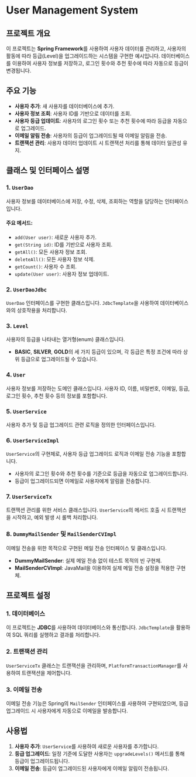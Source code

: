 # User Management System

## 프로젝트 개요
이 프로젝트는 **Spring Framework**를 사용하여 사용자 데이터를 관리하고, 사용자의 활동에 따라 등급(Level)을 업그레이드하는 시스템을 구현한 예시입니다. 데이터베이스를 이용하여 사용자 정보를 저장하고, 로그인 횟수와 추천 횟수에 따라 자동으로 등급이 변경됩니다.

## 주요 기능
- **사용자 추가**: 새 사용자를 데이터베이스에 추가.
- **사용자 정보 조회**: 사용자 ID를 기반으로 데이터를 조회.
- **사용자 등급 업데이트**: 사용자의 로그인 횟수 또는 추천 횟수에 따라 등급을 자동으로 업그레이드.
- **이메일 알림 전송**: 사용자의 등급이 업그레이드될 때 이메일 알림을 전송.
- **트랜잭션 관리**: 사용자 데이터 업데이트 시 트랜잭션 처리를 통해 데이터 일관성 유지.

## 클래스 및 인터페이스 설명

### 1. `UserDao`
사용자 정보를 데이터베이스에 저장, 수정, 삭제, 조회하는 역할을 담당하는 인터페이스입니다.

#### 주요 메서드:
- `add(User user)`: 새로운 사용자 추가.
- `get(String id)`: ID를 기반으로 사용자 조회.
- `getAll()`: 모든 사용자 정보 조회.
- `deleteAll()`: 모든 사용자 정보 삭제.
- `getCount()`: 사용자 수 조회.
- `update(User user)`: 사용자 정보 업데이트.

### 2. `UserDaoJdbc`
`UserDao` 인터페이스를 구현한 클래스입니다. `JdbcTemplate`을 사용하여 데이터베이스와의 상호작용을 처리합니다.

### 3. `Level`
사용자의 등급을 나타내는 열거형(enum) 클래스입니다.
- **BASIC**, **SILVER**, **GOLD**의 세 가지 등급이 있으며, 각 등급은 특정 조건에 따라 상위 등급으로 업그레이드될 수 있습니다.

### 4. `User`
사용자 정보를 저장하는 도메인 클래스입니다. 사용자 ID, 이름, 비밀번호, 이메일, 등급, 로그인 횟수, 추천 횟수 등의 정보를 포함합니다.

### 5. `UserService`
사용자 추가 및 등급 업그레이드 관련 로직을 정의한 인터페이스입니다.

### 6. `UserServiceImpl`
`UserService`의 구현체로, 사용자 등급 업그레이드 로직과 이메일 전송 기능을 포함합니다.
- 사용자의 로그인 횟수와 추천 횟수를 기준으로 등급을 자동으로 업그레이드합니다.
- 등급이 업그레이드되면 이메일로 사용자에게 알림을 전송합니다.

### 7. `UserServiceTx`
트랜잭션 관리를 위한 서비스 클래스입니다. `UserService`의 메서드 호출 시 트랜잭션을 시작하고, 예외 발생 시 롤백 처리합니다.

### 8. `DummyMailSender` 및 `MailSenderCVImpl`
이메일 전송을 위한 목적으로 구현된 메일 전송 인터페이스 및 클래스입니다.
- **DummyMailSender**: 실제 메일 전송 없이 테스트 목적의 빈 구현체.
- **MailSenderCVImpl**: JavaMail을 이용하여 실제 메일 전송 설정을 적용한 구현체.

## 프로젝트 설정

### 1. 데이터베이스
이 프로젝트는 **JDBC**를 사용하여 데이터베이스와 통신합니다. `JdbcTemplate`을 활용하여 SQL 쿼리를 실행하고 결과를 처리합니다.

### 2. 트랜잭션 관리
`UserServiceTx` 클래스는 트랜잭션을 관리하며, `PlatformTransactionManager`를 사용하여 트랜잭션을 제어합니다.

### 3. 이메일 전송
이메일 전송 기능은 Spring의 `MailSender` 인터페이스를 사용하여 구현되었으며, 등급 업그레이드 시 사용자에게 자동으로 이메일을 발송합니다.

## 사용법

1. **사용자 추가**: `UserService`를 사용하여 새로운 사용자를 추가합니다.
2. **등급 업그레이드**: 일정 기준에 도달한 사용자는 `upgradeLevels()` 메서드를 통해 등급이 업그레이드됩니다.
3. **이메일 전송**: 등급이 업그레이드된 사용자에게 이메일 알림이 전송됩니다.


